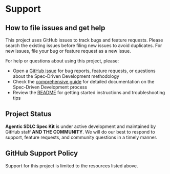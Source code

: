 # Support 

## How to file issues and get help

This project uses GitHub issues to track bugs and feature requests. Please search the existing issues before filing new issues to avoid duplicates. For new issues, file your bug or feature request as a new issue.

For help or questions about using this project, please:

- Open a [GitHub issue](https://github.com/github/spec-kit/issues/new) for bug reports, feature requests, or questions about the Spec-Driven Development methodology
- Check the [comprehensive guide](./spec-driven.md) for detailed documentation on the Spec-Driven Development process
- Review the [README](./README.md) for getting started instructions and troubleshooting tips

## Project Status

**Agentic SDLC Spec Kit** is under active development and maintained by GitHub staff **AND THE COMMUNITY**. We will do our best to respond to support, feature requests, and community questions in a timely manner.

## GitHub Support Policy

Support for this project is limited to the resources listed above.
